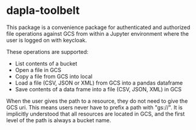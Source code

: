 # dapla-toolbelt

This package is a convenience package for authenticated and authorized file operations against GCS from within a Jupyter environment where the user is logged on with keycloak.

These operations are supported:
* List contents of a bucket
* Open a file in GCS
* Copy a file from GCS into local
* Load a file (CSV, JSON or XML) from GCS into a pandas dataframe
* Save contents of a data frame into a file (CSV, JSON, XML) in GCS

When the user gives the path to a resource, they do not need to give the GCS uri. 
This means users never have to prefix a path with "gs://". 
It is implicitly understood that all resources are located in GCS, and the first level of the path is always a bucket name.
